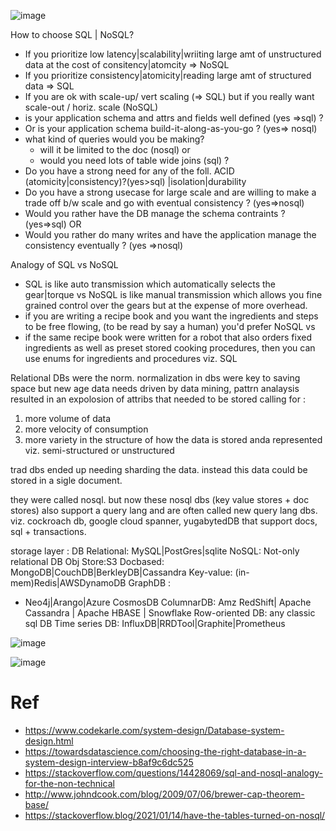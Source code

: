 ![image](https://user-images.githubusercontent.com/466385/209539804-77b9a653-8caa-4595-b6a0-617b9302b3ef.png)

How to choose SQL | NoSQL?
- If you prioritize low latency|scalability|wriiting large amt of unstructured data at the cost of consitency|atomcity => NoSQL
- If you prioritize consistency|atomicity|reading large amt of structured data => SQL
- If you are ok with scale-up/ vert scaling (=> SQL) but if you really want scale-out / horiz. scale (NoSQL)
- is your application schema and attrs and fields well defined (yes =>sql) ?
- Or is your application schema build-it-along-as-you-go ? (yes=> nosql) 
- what kind of queries would you be making? 
  - will it be limited to the doc (nosql) or
  - would you need lots of table wide joins (sql) ?
- Do you have a strong need for any of the foll. ACID (atomicity|consistency)?(yes>sql)  |isolation|durability
- Do you have a strong usecase for large scale and are willing to make a trade off b/w scale and go with eventual consistency ? (yes=>nosql)
- Would you rather have the DB manage the schema contraints ? (yes=>sql) OR
- Would you rather do many writes and have the application manage the consistency eventually ? (yes =>nosql)

Analogy of SQL vs NoSQL
- SQL is like auto transmission which automatically selects the gear|torque vs NoSQL is like manual transmission which allows you fine grained control over the gears but at the expense of more overhead.
- if you are writing a recipe book and you want the ingredients and steps to be free flowing, (to be read by say a human) you'd  prefer NoSQL vs
- if the same recipe book were written for a robot that also orders fixed  ingredients as well as preset stored cooking procedures, then you can use enums for ingredients and procedures viz. SQL 

Relational DBs were the norm.
normalization in dbs were key to saving space
but new age data needs driven by data mining, pattrn analaysis resulted in an expolosion of attribs that needed to be stored calling for :
1. more volume of data
2. more velocity of consumption
3. more variety in the structure of how the data is stored anda represented viz. semi-structured or unstructured

trad dbs ended up needing sharding the data.
instead this data could be stored in a sigle document.

they were called nosql. but now these nosql dbs (key value stores + doc stores)  	also support a query lang and are often called new query lang dbs.
viz. cockroach db, google cloud spanner, yugabytedDB that support docs, sql + transactions.

storage layer : DB
Relational: MySQL|PostGres|sqlite
NoSQL: Not-only relational DB
Obj Store:S3
Docbased: MongoDB|CouchDB|BerkleyDB|Cassandra
Key-value: (in-mem)Redis|AWSDynamoDB
GraphDB : 
 - Neo4j|Arango|Azure CosmosDB
ColumnarDB: Amz RedShift| Apache Cassandra | Apache HBASE | Snowflake
Row-oriented DB: any classic sql DB
Time series DB: InfluxDB|RRDTool|Graphite|Prometheus

![image](https://user-images.githubusercontent.com/466385/224464870-ee1a169e-ddad-4cda-9f72-a523b77d2b35.png)

![image](https://user-images.githubusercontent.com/466385/215309961-117777d0-14bd-4ca5-bf0e-9ddc21ff415d.png)


# Ref
- https://www.codekarle.com/system-design/Database-system-design.html
- https://towardsdatascience.com/choosing-the-right-database-in-a-system-design-interview-b8af9c6dc525
- https://stackoverflow.com/questions/14428069/sql-and-nosql-analogy-for-the-non-technical
- http://www.johndcook.com/blog/2009/07/06/brewer-cap-theorem-base/
- https://stackoverflow.blog/2021/01/14/have-the-tables-turned-on-nosql/
